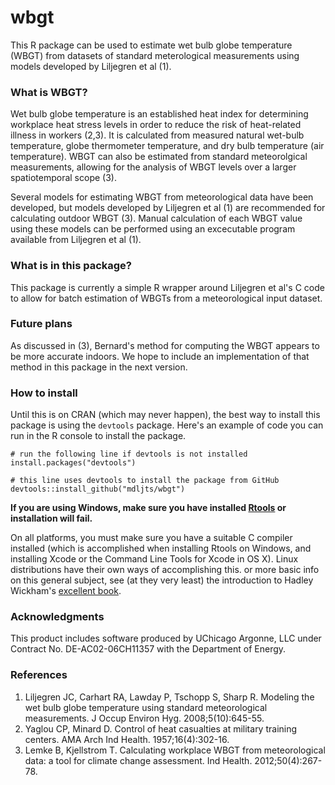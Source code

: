 # wbgt

This R package can be used to estimate wet bulb globe temperature (WBGT) from datasets of standard meterological measurements using models developed by Liljegren et al (1).  

### What is WBGT?

Wet bulb globe temperature is an established heat index for determining workplace heat stress levels in order to reduce the risk of heat-related illness in workers (2,3).  It is calculated from measured natural wet-bulb temperature, globe thermometer temperature, and dry bulb temperature (air temperature).  WBGT can also be estimated from standard meteorolgical measurements, allowing for the analysis of WBGT levels over a larger spatiotemporal scope (3).  

Several models for estimating WBGT from meteorological data have been developed, but models developed by Liljegren et al (1) are recommended for calculating outdoor WBGT (3).  Manual calculation of each WBGT value using these models can be performed using an excecutable program available from Liljegren et al (1).  

### What is in this package?

This package is currently a simple R wrapper around Liljegren et al's C code to allow for batch estimation of WBGTs from a meteorological input dataset.

### Future plans

As discussed in (3), Bernard's method for computing the WBGT appears to be more accurate indoors. We hope to include an implementation of that method in this package in the next version.

### How to install

Until this is on CRAN (which may never happen), the best way to install this package is using the `devtools` package. Here's an example of code you can run in the R console to install the package.
```
# run the following line if devtools is not installed
install.packages("devtools")

# this line uses devtools to install the package from GitHub
devtools::install_github("mdljts/wbgt")
```

**If you are using Windows, make sure you have installed [Rtools](https://cran.r-project.org/bin/windows/Rtools/) or installation will fail.** 

On all platforms, you must make sure you have a suitable C compiler installed (which is accomplished when installing Rtools on Windows, and installing Xcode or the Command Line Tools for Xcode in OS X). Linux distributions have their own ways of accomplishing this. or more basic info on this general subject, see (at they very least) the introduction to Hadley Wickham's [excellent book](http://r-pkgs.had.co.nz/intro.html).

### Acknowledgments

This product includes software produced by UChicago Argonne, LLC under Contract No. DE-AC02-06CH11357 with the Department of Energy.


### References

1. Liljegren JC, Carhart RA, Lawday P, Tschopp S, Sharp R. Modeling the wet bulb globe temperature using standard meteorological measurements. J Occup Environ Hyg. 2008;5(10):645-55. 
2. Yaglou CP, Minard D. Control of heat casualties at military training centers. AMA Arch Ind Health. 1957;16(4):302-16. 
3. Lemke B, Kjellstrom T. Calculating workplace WBGT from meteorological data: a tool for climate change assessment. Ind Health. 2012;50(4):267-78. 
